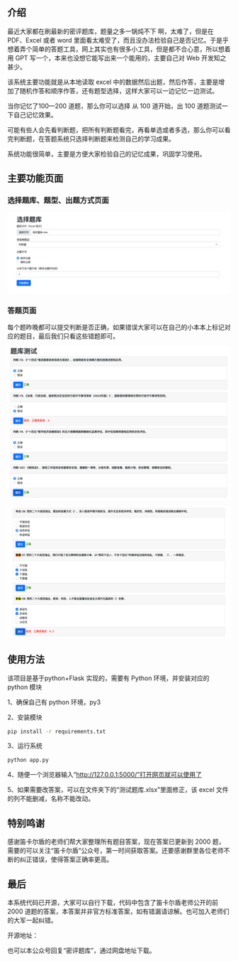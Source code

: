 ## 介绍

最近大家都在刷最新的密评题库，题量之多一锅炖不下 啊，太难了，但是在 PDF、Excel 或者 word 里面看太难受了，而且没办法检验自己是否记忆。于是乎想着弄个简单的答题工具，网上其实也有很多小工具，但是都不合心意，所以想着用 GPT 写一个，本来也没想它能写出来一个能用的，主要自己对 Web 开发知之甚少。

该系统主要功能就是从本地读取 excel 中的数据然后出题，然后作答，主要是增加了随机作答和顺序作答，还有题型选择，这样大家可以一边记忆一边测试。

当你记忆了100—200 道题，那么你可以选择 从 100 道开始，出 100 道题测试一下自己记忆效果。

可能有些人会先看判断题，把所有判断题看完，再看单选或者多选，那么你可以看完判断题，在答题系统只选择判断题来检测自己的学习成果。

系统功能很简单，主要是方便大家检验自己的记忆成果，巩固学习使用。

## 主要功能页面

### 选择题库、题型、出题方式页面

![](pic/Pasted%20image%2020230705114226.png)

### 答题页面
每个题昨晚都可以提交判断是否正确，如果错误大家可以在自己的小本本上标记对应的题目，最后我们只看这些错题即可。

![](pic/Pasted%20image%2020230705114415.png)

![](pic/Pasted%20image%2020230705114546.png)

## 使用方法

该项目是基于python+Flask 实现的，需要有 Python 环境，并安装对应的 python 模块

1、确保自己有 python 环境，py3

2、安装模块

```bash
pip install -r requirements.txt
```

3、运行系统

```bash
python app.py
```

4、随便一个浏览器输入“http://127.0.0.1:5000/”打开网页就可以使用了

5、如果需要改答案，可以在文件夹下的“测试题库.xlsx”里面修正，该 excel 文件的列不能删减，名称不能改动。

## 特别鸣谢

感谢笛卡尔盾的老师们帮大家整理所有题目答案，现在答案已更新到 2000 题，需要的可以关注“笛卡尔盾”公众号，第一时间获取答案。还要感谢群里各位老师不断的纠正错误，使得答案正确率更高。

## 最后

本系统代码已开源，大家可以自行下载，代码中包含了笛卡尔盾老师公开的前 2000 道题的答案，本答案并非官方标准答案，如有错漏请谅解。也可加入老师们的大军一起纠错。

开源地址：

也可以本公众号回复“密评题库”，通过网盘地址下载。